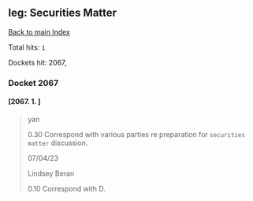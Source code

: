 
## leg: Securities Matter

[Back to main Index](README.md)

Total hits: `1`

Dockets hit: 2067, 

### Docket 2067

#### [2067. 1. ]
> yan
> 
> 0.30 Correspond with various parties re preparation for `securities matter` discussion.
> 
> 07/04/23
> 
> Lindsey Beran
> 
> 0.10 Correspond with D.
